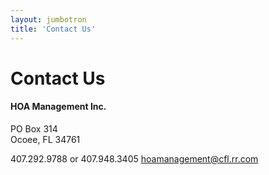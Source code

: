 ```yaml
---
layout: jumbotron
title: 'Contact Us'
---
```

# Contact Us
####  HOA Management Inc.
PO Box 314  
Ocoee, FL 34761

<span class="glyphicon glyphicon-earphone"></span>  407.292.9788 or 407.948.3405
<span class="glyphicon glyphicon-envelope"></span>  [hoamanagement@cfl.rr.com](mailto:hoamanagement@cfl.rr.com)  
